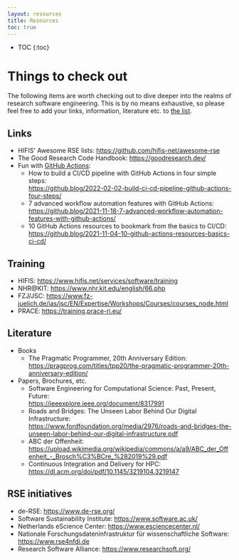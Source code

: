```yaml
---
layout: resources
title: Resources
toc: true
---
```


- TOC
{:toc}

# Things to check out

The following items are worth checking out to dive deeper into the realms of research software engineering. This is by no means exhaustive, so please feel free to add your links, information, literature etc. to [the list](https://github.com/Helmholtz-HiRSE/helmholtz-hirse.github.io/blob/main/resources.md).

## Links

* HIFIS' Awesome RSE lists: <https://github.com/hifis-net/awesome-rse>
* The Good Research Code Handbook: <https://goodresearch.dev/>
* Fun with [GitHub Actions](https://docs.github.com/en/actions):
    * How to build a CI/CD pipeline with GitHub Actions in four simple steps: <br> <https://github.blog/2022-02-02-build-ci-cd-pipeline-github-actions-four-steps/>
    * 7 advanced workflow automation features with GitHub Actions: <br> <https://github.blog/2021-11-18-7-advanced-workflow-automation-features-with-github-actions/>
    * 10 GitHub Actions resources to bookmark from the basics to CI/CD: <br> <https://github.blog/2021-11-04-10-github-actions-resources-basics-ci-cd/>


## Training

* HIFIS: <https://www.hifis.net/services/software/training>
* NHR@KIT: <https://www.nhr.kit.edu/english/66.php>
* FZJ/JSC: <https://www.fz-juelich.de/ias/jsc/EN/Expertise/Workshops/Courses/courses_node.html>
* PRACE: <https://training.prace-ri.eu/>


## Literature

* Books
    * The Pragmatic Programmer, 20th Anniversary Edition: <br> <https://pragprog.com/titles/tpp20/the-pragmatic-programmer-20th-anniversary-edition/>
* Papers, Brochures, etc.
    * Software Engineering for Computational Science: Past, Present, Future: <br> <https://ieeexplore.ieee.org/document/8317991>
    * Roads and Bridges: The Unseen Labor Behind Our Digital Infrastructure: <br> <https://www.fordfoundation.org/media/2976/roads-and-bridges-the-unseen-labor-behind-our-digital-infrastructure.pdf>
    * ABC der Offenheit: <br> <https://upload.wikimedia.org/wikipedia/commons/a/a9/ABC_der_Offenheit_-_Brosch%C3%BCre_%282019%29.pdf>
    * Continuous Integration and Delivery for HPC: <br> <https://dl.acm.org/doi/pdf/10.1145/3219104.3219147>


## RSE initiatives

* de-RSE: <https://www.de-rse.org/>
* Software Sustainability Institute: <https://www.software.ac.uk/>
* Netherlands eScience Center: <https://www.esciencecenter.nl/>
* Nationale Forschungsdateninfrastruktur für wissenschaftliche Software: <https://www.rse4nfdi.de>
* Research Software Alliance: <https://www.researchsoft.org/>

